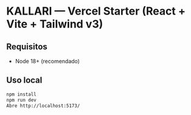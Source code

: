 # KALLARI — Vercel Starter (React + Vite + Tailwind v3)

## Requisitos
- Node 18+ (recomendado)

## Uso local
```bash
npm install
npm run dev
Abre http://localhost:5173/